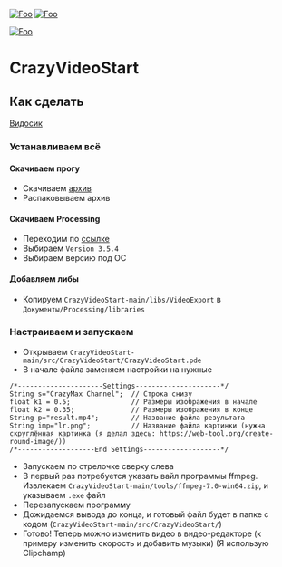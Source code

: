 [![Foo](https://img.shields.io/badge/page-on%20website-blue.svg?style=flat-square)](https://crazymax.is-a.dev/CrazyVideoStart/docs/v0.1)
[![Foo](https://img.shields.io/badge/page-on%20github-blue.svg?style=flat-square)](https://github.com/Crazy-Max-Blog/CrazyVideoStart/tree/v0.1)

[![Foo](https://img.shields.io/badge/ПОДПИСАТЬСЯ-НА%20МОЙ%20КАНАЛ-brightgreen.svg?style=social&logo=telegram&color=blue)](https://t.me/crazy_max_2023)
# CrazyVideoStart

## Как сделать

[Видосик](https://www.youtube.com/watch?v=yxdm4b68FQs)

### Устанавливаем всё
#### Скачиваем прогу
  - Скачиваем [архив](https://github.com/Crazy-Max-Blog/CrazyVideoStart/archive/refs/tags/v0.1.zip)<!--https://github.com/Crazy-Max-Blog/CrazyVideoStart/archive/refs/heads/main.zip-->
  - Распаковываем архив
  
#### Скачиваем Processing
  - Переходим по [ссылке](https://processing.org/releases)
  - Выбираем `Version 3.5.4`
  - Выбираем версию под ОС
  
#### Добавляем либы
  - Копируем `CrazyVideoStart-main/libs/VideoExport` в `Документы/Processing/libraries`

### Настраиваем и запускаем
  - Открываем `CrazyVideoStart-main/src/CrazyVideoStart/CrazyVideoStart.pde`
  - В начале файла заменяем настройки на нужные
```
/*---------------------Settings---------------------*/
String s="CrazyMax Channel";  // Строка снизу
float k1 = 0.5;               // Размеры изображения в начале
float k2 = 0.35;              // Размеры изображения в конце
String p="result.mp4";        // Название файла результата
String imp="lr.png";          // Название файла картинки (нужна скруглённая картинка (я делал здесь: https://web-tool.org/create-round-image/))
/*-------------------End Settings-------------------*/
```
  - Запускаем по стрелочке сверху слева
  - В первый раз потребуется указать вайл программы ffmpeg. Извлекаем `CrazyVideoStart-main/tools/ffmpeg-7.0-win64.zip`, и указываем `.exe` файл
  - Перезапускаем программу
  - Дожидаемся вывода до конца, и готовый файл будет в папке с кодом (`CrazyVideoStart-main/src/CrazyVideoStart/`)
  - Готово! Теперь можно изменить видео в видео-редакторе (к примеру изменить скорость и добавить музыки) (Я использую Clipchamp)
